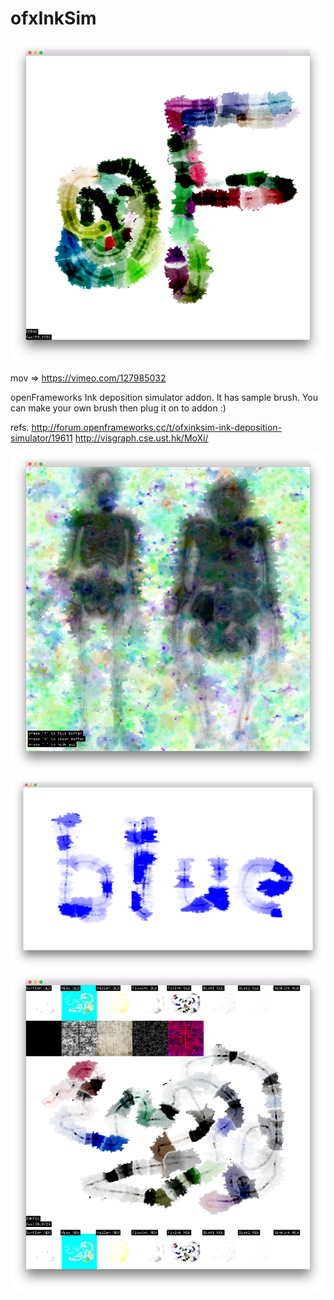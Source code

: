 # ofxInkSim #

![ofxInkSim](https://github.com/Akira-Hayasaka/ofxInkSim/raw/master/redmeimg/a.png)

mov => https://vimeo.com/127985032

openFrameworks Ink deposition simulator addon.
It has sample brush. You can make your own brush then plug it on to addon :)

refs.
http://forum.openframeworks.cc/t/ofxinksim-ink-deposition-simulator/19611
http://visgraph.cse.ust.hk/MoXi/

![ofxInkSim](https://github.com/Akira-Hayasaka/ofxInkSim/raw/master/redmeimg/e.png)
![ofxInkSim](https://github.com/Akira-Hayasaka/ofxInkSim/raw/master/redmeimg/c.png)
![ofxInkSim](https://github.com/Akira-Hayasaka/ofxInkSim/raw/master/redmeimg/d.png)
